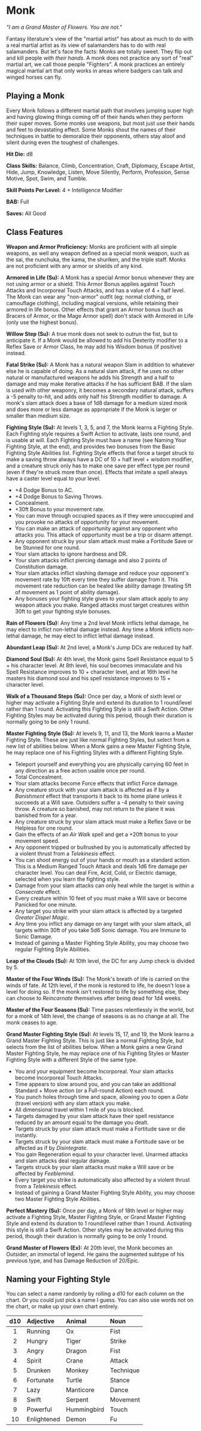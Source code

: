 # Monk
_"I am a Grand Master of Flowers. You are not."_

Fantasy literature's view of the "martial artist" has about as much to do with a real martial artist as its view of salamanders has to do with real salamanders. But let's face the facts: Monks are totally sweet. They flip out and kill people _with their hands_. A monk does not practice any sort of "real" martial art, we call those people "Fighters". A monk practices an entirely magical martial art that only works in areas where badgers can talk and winged horses can fly.

## Playing a Monk

Every Monk follows a different martial path that involves jumping super high and having glowing things coming off of their hands when they perform their super moves. Some monks use weapons, but most just use their hands and feet to devastating effect. Some Monks shout the names of their techniques in battle to demoralize their opponents, others stay aloof and silent during even the toughest of challenges.

__Hit Die:__ d8

__Class Skills:__ Balance, Climb, Concentration, Craft, Diplomacy, Escape Artist, Hide, Jump, Knowledge, Listen, Move Silently, Perform, Profession, Sense Motive, Spot, Swim, and Tumble.

__Skill Points Per Level:__ 4 + Intelligence Modifier

__BAB:__ Full

__Saves:__ All Good

## Class Features

__Weapon and Armor Proficiency:__ Monks are proficient with all simple weapons, as well any weapon defined as a special monk weapon, such as the sai, the nunchuka, the kama, the shuriken, and the triple staff. Monks are not proficient with any armor or shields of any kind.

__Armored in Life (Su):__ A Monk has a special Armor bonus whenever they are not using armor or a shield. This Armor Bonus applies against Touch Attacks and Incorporeal Touch Attacks, and has a value of 4 + half level. The Monk can wear any "non-armor" outfit (eg: normal clothing, or camouflage clothing), including magical versions, while retaining their armored in life bonus. Other effects that grant an Armor bonus (such as Bracers of Armor, or the Mage Armor spell) don't stack with Armored in Life (only use the highest bonus).

__Willow Step (Su):__ A true monk does not seek to outrun the fist, but to anticipate it. If a Monk would be allowed to add his Dexterity modifier to a Reflex Save or Armor Class, he may add his Wisdom bonus (if positive) instead.

__Fatal Strike (Su):__ A Monk has a natural weapon Slam in addition to whatever else he is capable of doing. As a natural slam attack, if he uses no other natural or manufactured weapons he adds his Strength and a half to damage and may make iterative attacks if he has sufficient BAB. If the slam is used with other weaponry, it becomes a secondary natural attack, suffers a -5 penalty to-hit, and adds only half his Strength modifier to damage. A monk's slam attack does a base of 1d8 damage for a medium sized monk and does more or less damage as appropriate if the Monk is larger or smaller than medium size.

__Fighting Style (Su):__ At levels 1, 3, 5, and 7, the Monk learns a Fighting Style. Each Fighting style requires a Swift Action to activate, lasts one round, and is usable at will. Each Fighting Style must have a name (see Naming Your Fighting Style, at the end), and provides two bonuses from the Basic Fighting Style Abilities list. Fighting Style effects that force a target struck to make a saving throw always have a DC of 10 + half level + wisdom modifier, and a creature struck only has to make one save per effect type per round (even if they're struck more than once). Effects that imitate a spell always have a caster level equal to your level.

* +4 Dodge Bonus to AC.
* +4 Dodge Bonus to Saving Throws.
* Concealment.
* +30ft Bonus to your movement rate.
* You can move through occupied spaces as if they were unoccupied and you provoke no attacks of opportunity for your movement.
* You can make an attack of opportunity against any opponent who attacks you. This attack of opportunity must be a trip or disarm attempt.
* Any opponent struck by your slam attack must make a Fortitude Save or be Stunned for one round.
* Your slam attacks to ignore hardness and DR.
* Your slam attacks inflict piercing damage and also 2 points of Constitution damage.
* Your slam attacks inflict slashing damage and reduce your opponent's movement rate by 10ft every time they suffer damage from it. This movement rate reduction can be healed like ability damage (treating 5ft of movement as 1 point of ability damage).
* Any bonuses your fighting style gives to your slam attack apply to any weapon attack you make. Ranged attacks must target creatures within 30ft to get your fighting style bonuses.

__Rain of Flowers (Su):__ Any time a 2nd level Monk inflicts lethal damage, he may elect to inflict non-lethal damage instead. Any time a Monk inflicts non-lethal damage, he may elect to inflict lethal damage instead.

__Abundant Leap (Su):__ At 2nd level, a Monk's Jump DCs are reduced by half.

__Diamond Soul (Su):__ At 4th level, the Monk gains Spell Resistance equal to 5 + his character level. At 8th level, his soul becomes immaculate and his Spell Resistance improves to 10 + character level, and at 16th level he masters his diamond soul and his spell resistance improves to 15 + character level.

__Walk of a Thousand Steps (Su):__ Once per day, a Monk of sixth level or higher may activate a Fighting Style and extend its duration to 1 round/level rather than 1 round. Activating this Fighting Style is still a Swift Action. Other Fighting Styles may be activated during this period, though their duration is normally going to be only 1 round.

__Master Fighting Style (Su):__ At levels 9, 11, and 13, the Monk learns a Master Fighting Style. These are just like normal Fighting Styles, but select from a new list of abilities below. When a Monk gains a new Master Fighting Style, he may replace one of his Fighting Styles with a different Fighting Style.

* Teleport yourself and everything you are physically carrying 60 feet in any direction as a free action usable once per round.
* Total Concealment. 
* Your slam attacks become Force effects that inflict Force damage.
* Any creature struck with your slam attack is affected as if by a _Banishment_ effect that transports it back to its home plane unless it succeeds at a Will save. Outsiders suffer a -4 penalty to their saving throw. A creature so banished, may not return to the plane it was banished from for a year.
* Any creature struck by your slam attack must make a Reflex Save or be Helpless for one round.
* Gain the effects of an _Air Walk_ spell and get a +20ft bonus to your movement speed.
* Any opponent tripped or bullrushed by you is automatically affected by a violent thrust from a _Telekinesis_ effect.
* You can shoot energy out of your hands or mouth as a standard action. This is a Medium Ranged Touch Attack and deals 1d6 fire damage per character level. You can deal Fire, Acid, Cold, or Electric damage, selected when you learn the fighting style.
* Damage from your slam attacks can only heal while the target is within a _Consecrate_ effect.
* Every creature within 10 feet of you must make a Will save or become Panicked for one minute.
* Any target you strike with your slam attack is affected by a targeted _Greater Dispel Magic_.
* Any time you inflict any damage on any target with your slam attack, all targets within 30ft of you take 5d6 Sonic damage. You are Immune to Sonic Damage.
* Instead of gaining a Master Fighting Style Ability, you may choose two regular Fighting Style Abilities.

__Leap of the Clouds (Su):__ At 10th level, the DC for any Jump check is divided by 5.

__Master of the Four Winds (Su):__ The Monk's breath of life is carried on the winds of fate. At 12th level, if the monk is restored to life, he doesn't lose a level for doing so. If the monk isn't restored to life by something else, they can choose to _Reincarnate_ themselves after being dead for 1d4 weeks.

__Master of the Four Seasons (Su):__ Time passes relentlessly in the world, but for a monk of 14th level, the change of seasons is as no change at all. The monk ceases to age.

__Grand Master Fighting Style (Su):__ At levels 15, 17, and 19, the Monk learns a Grand Master Fighting Style. This is just like a normal Fighting Style, but selects from the list of abilities below. When a Monk gains a new Grand Master Fighting Style, he may replace one of his Fighting Styles or Master Fighting Style with a different Style of the same type.

* You and your equipment become Incorporeal. Your slam attacks become Incorporeal Touch Attacks.
* Time appears to slow around you, and you can take an additional Standard + Move action (or a Full-round Action) each round.
* You punch holes through time and space, allowing you to open a _Gate_ (travel version) with any slam attack you make.
* All dimensional travel within 1 mile of you is blocked.
* Targets damaged by your slam attack have their spell resistance reduced by an amount equal to the damage you dealt.
* Targets struck by your slam attack must make a Fortitude save or die instantly.
* Targets struck by your slam attack must make a Fortitude save or be affected as if by _Disintegrate_.
* You gain Regeneration equal to your character level. Unarmed attacks and slam attacks deal regular damage.
* Targets struck by your slam attacks must make a Will save or be affected by _Feeblemind_.
* Every target you strike is automatically also affected by a violent thrust from a _Telekinesis_ effect.
* Instead of gaining a Grand Master Fighting Style Ability, you may choose two Master Fighting Style Abilities.

__Perfect Mastery (Su):__ Once per day, a Monk of 18th level or higher may activate a Fighting Style, Master Fighting Style, or Grand Master Fighting Style and extend its duration to 1 round/level rather than 1 round. Activating this style is still a Swift Action. Other styles may be activated during this period, though their duration is normally going to be only 1 round.

__Grand Master of Flowers (Ex):__ At 20th level, the Monk becomes an Outsider, an immortal of legend. He gains the augmented subtype of his previous type, and has Damage Reduction of 20/Epic.

## Naming your Fighting Style

You can select a name randomly by rolling a d10 for each column on the chart. Or you could just pick a name I guess. You can also use words not on the chart, or make up your own chart entirely.

| d10 | Adjective | Animal | Noun |
|:---:|:----------|:-------|:-----|
| 1 | Running | Ox | Fist |
| 2 | Hungry | Tiger | Strike |
| 3 | Angry | Dragon | Fist |
| 4 | Spirit | Crane | Attack |
| 5 | Drunken | Monkey | Technique |
| 6 | Fortunate | Turtle | Stance |
| 7 | Lazy | Manticore | Dance |
| 8 | Swift | Serpent | Movement |
| 9 | Powerful | Hummingbird | Touch |
| 10 | Enlightened | Demon | Fu |
